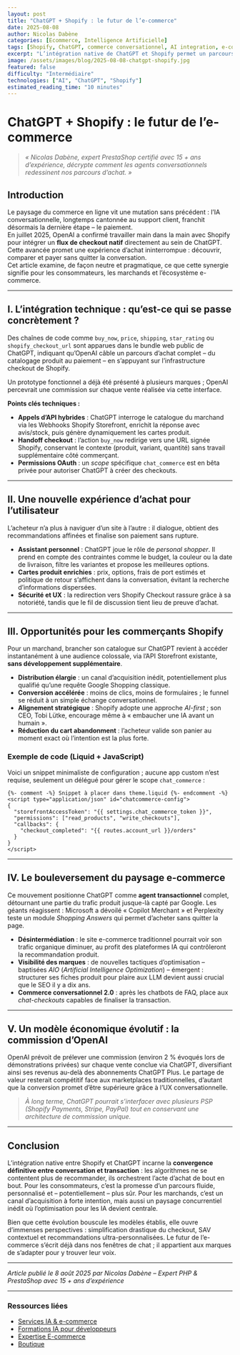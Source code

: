 ```yaml
---
layout: post
title: "ChatGPT + Shopify : le futur de l’e-commerce"
date: 2025-08-08
author: Nicolas Dabène
categories: [Ecommerce, Intelligence Artificielle]
tags: [Shopify, ChatGPT, commerce conversationnel, AI integration, e-commerce]
excerpt: "L’intégration native de ChatGPT et Shopify permet un parcours d’achat fluide dans la conversation, redéfinissant l’expérience e-commerce et les modèles."
image: /assets/images/blog/2025-08-08-chatgpt-shopify.jpg
featured: false
difficulty: "Intermédiaire"
technologies: ["AI", "ChatGPT", "Shopify"]
estimated_reading_time: "10 minutes"
---
```


# ChatGPT + Shopify : le futur de l’e-commerce

> *« Nicolas Dabène, expert PrestaShop certifié avec 15 + ans d’expérience, décrypte comment les agents conversationnels redessinent nos parcours d’achat. »*

## Introduction

Le paysage du commerce en ligne vit une mutation sans précédent : l’IA conversationnelle, longtemps cantonnée au support client, franchit désormais la dernière étape – le paiement.  
En juillet 2025, OpenAI a confirmé travailler main dans la main avec Shopify pour intégrer un **flux de checkout natif** directement au sein de ChatGPT. Cette avancée promet une expérience d’achat ininterrompue : découvrir, comparer et payer sans quitter la conversation.  
Cet article examine, de façon neutre et pragmatique, ce que cette synergie signifie pour les consommateurs, les marchands et l’écosystème e-commerce.

---

## I. L’intégration technique : qu’est-ce qui se passe concrètement ?

Des chaînes de code comme `buy_now`, `price`, `shipping`, `star_rating` ou `shopify_checkout_url` sont apparues dans le bundle web public de ChatGPT, indiquant qu’OpenAI câble un parcours d’achat complet – du catalogage produit au paiement – en s’appuyant sur l’infrastructure checkout de Shopify.  

Un prototype fonctionnel a déjà été présenté à plusieurs marques ; OpenAI percevrait une commission sur chaque vente réalisée via cette interface.

**Points clés techniques :**

* **Appels d’API hybrides** : ChatGPT interroge le catalogue du marchand via les Webhooks Shopify Storefront, enrichit la réponse avec avis/stock, puis génère dynamiquement les cartes produit.  
* **Handoff checkout** : l’action `buy_now` redirige vers une URL signée Shopify, conservant le contexte (produit, variant, quantité) sans travail supplémentaire côté commerçant.  
* **Permissions OAuth** : un *scope* spécifique `chat_commerce` est en bêta privée pour autoriser ChatGPT à créer des checkouts.

---

## II. Une nouvelle expérience d’achat pour l’utilisateur

L’acheteur n’a plus à naviguer d’un site à l’autre : il dialogue, obtient des recommandations affinées et finalise son paiement sans rupture.

* **Assistant personnel** : ChatGPT joue le rôle de *personal shopper*. Il prend en compte des contraintes comme le budget, la couleur ou la date de livraison, filtre les variantes et propose les meilleures options.  
* **Cartes produit enrichies** : prix, options, frais de port estimés et politique de retour s’affichent dans la conversation, évitant la recherche d’informations dispersées.  
* **Sécurité et UX** : la redirection vers Shopify Checkout rassure grâce à sa notoriété, tandis que le fil de discussion tient lieu de preuve d’achat.

---

## III. Opportunités pour les commerçants Shopify

Pour un marchand, brancher son catalogue sur ChatGPT revient à accéder instantanément à une audience colossale, via l’API Storefront existante, **sans développement supplémentaire**.

* **Distribution élargie** : un canal d’acquisition inédit, potentiellement plus qualifié qu’une requête Google Shopping classique.  
* **Conversion accélérée** : moins de clics, moins de formulaires ; le funnel se réduit à un simple échange conversationnel.  
* **Alignement stratégique** : Shopify adopte une approche *AI-first* ; son CEO, Tobi Lütke, encourage même à « embaucher une IA avant un humain ».  
* **Réduction du cart abandonment** : l’acheteur valide son panier au moment exact où l’intention est la plus forte.

### Exemple de code (Liquid + JavaScript)

Voici un snippet minimaliste de configuration ; aucune app custom n’est requise, seulement un délégué pour gérer le scope `chat_commerce` :

```liquid
{%- comment -%} Snippet à placer dans theme.liquid {%- endcomment -%}
<script type="application/json" id="chatcommerce-config">
{
  "storefrontAccessToken": "{{ settings.chat_commerce_token }}",
  "permissions": ["read_products", "write_checkouts"],
  "callbacks": {
    "checkout_completed": "{{ routes.account_url }}/orders"
  }
}
</script>
```

---

## IV. Le bouleversement du paysage e-commerce

Ce mouvement positionne ChatGPT comme **agent transactionnel** complet, détournant une partie du trafic produit jusque-là capté par Google. Les géants réagissent : Microsoft a dévoilé « Copilot Merchant » et Perplexity teste un module *Shopping Answers* qui permet d’acheter sans quitter la page.

* **Désintermédiation** : le site e-commerce traditionnel pourrait voir son trafic organique diminuer, au profit des plateformes IA qui contrôleront la recommandation produit.  
* **Visibilité des marques** : de nouvelles tactiques d’optimisation – baptisées *AIO* (*Artificial Intelligence Optimization*) – émergent : structurer ses fiches produit pour plaire aux LLM devient aussi crucial que le SEO il y a dix ans.  
* **Commerce conversationnel 2.0** : après les chatbots de FAQ, place aux *chat-checkouts* capables de finaliser la transaction.

---

## V. Un modèle économique évolutif : la commission d’OpenAI

OpenAI prévoit de prélever une commission (environ 2 % évoqués lors de démonstrations privées) sur chaque vente conclue via ChatGPT, diversifiant ainsi ses revenus au-delà des abonnements ChatGPT Plus. Le partage de valeur resterait compétitif face aux marketplaces traditionnelles, d’autant que la conversion promet d’être supérieure grâce à l’UX conversationnelle.

> *À long terme, ChatGPT pourrait s’interfacer avec plusieurs PSP (Shopify Payments, Stripe, PayPal) tout en conservant une architecture de commission unique.*

---

## Conclusion

L’intégration native entre Shopify et ChatGPT incarne la **convergence définitive entre conversation et transaction** : les algorithmes ne se contentent plus de recommander, ils orchestrent l’acte d’achat de bout en bout. Pour les consommateurs, c’est la promesse d’un parcours fluide, personnalisé et – potentiellement – plus sûr. Pour les marchands, c’est un canal d’acquisition à forte intention, mais aussi un paysage concurrentiel inédit où l’optimisation pour les IA devient centrale.

Bien que cette évolution bouscule les modèles établis, elle ouvre d’immenses perspectives : simplification drastique du checkout, SAV contextuel et recommandations ultra-personnalisées. Le futur de l’e-commerce s’écrit déjà dans nos fenêtres de chat ; il appartient aux marques de s’adapter pour y trouver leur voix.

---

*Article publié le 8 août 2025 par Nicolas Dabène – Expert PHP & PrestaShop avec 15 + ans d’expérience*

---

### Ressources liées

- [Services IA & e-commerce](/services/)
- [Formations IA pour développeurs](/formations/)
- [Expertise E-commerce](/expertise/ecommerce/)
- [Boutique](/boutique/)